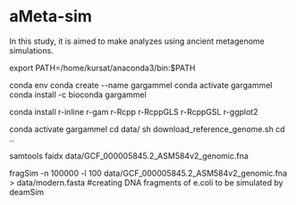 # aMeta-sim
In this study, it is aimed to make analyzes using ancient metagenome simulations.


export PATH=/home/kursat/anaconda3/bin:$PATH

conda env
conda create --name gargammel
conda activate gargammel
conda install -c bioconda gargammel

conda install r-inline r-gam r-Rcpp r-RcppGLS r-RcppGSL r-ggplot2

conda activate gargammel
cd data/
sh download_reference_genome.sh
cd ..

samtools faidx data/GCF_000005845.2_ASM584v2_genomic.fna

fragSim -n 100000 -l 100 data/GCF_000005845.2_ASM584v2_genomic.fna  > data/modern.fasta   #creating DNA fragments of e.coli to be simulated by deamSim
